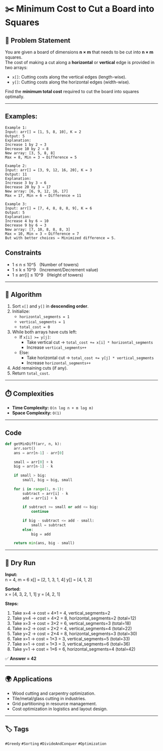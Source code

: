 # ✂️ Minimum Cost to Cut a Board into Squares

## 📌 Problem Statement  
You are given a board of dimensions **n × m** that needs to be cut into **n × m** squares.  
The cost of making a cut along a **horizontal** or **vertical** edge is provided in two arrays:  

- `x[]`: Cutting costs along the vertical edges (length-wise).  
- `y[]`: Cutting costs along the horizontal edges (width-wise).  

Find the **minimum total cost** required to cut the board into squares optimally.


---
## Examples:
```text
Example 1:
Input: arr[] = [1, 5, 8, 10], K = 2
Output: 5
Explanation:
Increase 1 by 2 → 3
Decrease 10 by 2 → 8
New array: [3, 5, 8, 8]
Max = 8, Min = 3 → Difference = 5

Example 2:
Input: arr[] = [3, 9, 12, 16, 20], K = 3
Output: 11
Explanation:
Increase 3 by 3 → 6
Decrease 20 by 3 → 17
New array: [6, 9, 12, 16, 17]
Max = 17, Min = 6 → Difference = 11

Example 3:
Input: arr[] = [7, 4, 8, 8, 8, 9], K = 6
Output: 5
Explanation:
Increase 4 by 6 → 10
Decrease 9 by 6 → 3
New array: [7, 10, 8, 8, 8, 3]
Max = 10, Min = 3 → Difference = 7
But with better choices → Minimized difference = 5.
```
## Constraints
- 1 ≤ n ≤ 10^5   (Number of towers)
- 1 ≤ k ≤ 10^9   (Increment/Decrement value)
- 1 ≤ arr[i] ≤ 10^9   (Height of towers)
---
## 🔑 Algorithm  
1. Sort `x[]` and `y[]` in **descending order**.  
2. Initialize:  
   - `horizontal_segments = 1`  
   - `vertical_segments = 1`  
   - `total_cost = 0`  
3. While both arrays have cuts left:  
   - If `x[i] >= y[j]`:  
     - Take vertical cut → `total_cost += x[i] * horizontal_segments`  
     - Increase `vertical_segments++`  
   - Else:  
     - Take horizontal cut → `total_cost += y[j] * vertical_segments`  
     - Increase `horizontal_segments++`  
4. Add remaining cuts (if any).  
5. Return `total_cost`.

---
## ⏱️ Complexities  
- **Time Complexity:** `O(n log n + m log m)`  
- **Space Complexity:** `O(1)`  

---
## Code
```python
def getMinDiff(arr, n, k):
    arr.sort()
    ans = arr[n-1] - arr[0]   
    
    small = arr[0] + k
    big = arr[n-1] - k
    
    if small > big:
        small, big = big, small
    
    for i in range(1, n-1):
        subtract = arr[i] - k
        add = arr[i] + k
        
        if subtract >= small or add <= big:
            continue
        
        if big - subtract <= add - small:
            small = subtract
        else:
            big = add
    
    return min(ans, big - small)
```
---
## 🧮 Dry Run  
**Input:**  
n = 4, m = 6
x[] = [2, 1, 3, 1, 4]
y[] = [4, 1, 2]



**Sorted:**  
x = [4, 3, 2, 1, 1]
y = [4, 2, 1]


**Steps:**  
1. Take x=4 → cost = 4×1 = 4, vertical_segments=2  
2. Take y=4 → cost = 4×2 = 8, horizontal_segments=2 (total=12)  
3. Take x=3 → cost = 3×2 = 6, vertical_segments=3 (total=18)  
4. Take x=2 → cost = 2×2 = 4, vertical_segments=4 (total=22)  
5. Take y=2 → cost = 2×4 = 8, horizontal_segments=3 (total=30)  
6. Take x=1 → cost = 1×3 = 3, vertical_segments=5 (total=33)  
7. Take x=1 → cost = 1×3 = 3, vertical_segments=6 (total=36)  
8. Take y=1 → cost = 1×6 = 6, horizontal_segments=4 (total=42)  

✅ **Answer = 42**

---

## 🌍 Applications  
- Wood cutting and carpentry optimization.  
- Tile/metal/glass cutting in industries.  
- Grid partitioning in resource management.  
- Cost optimization in logistics and layout design.  

---

## 🏷️ Tags  
`#Greedy` `#Sorting` `#DivideAndConquer` `#Optimization`  
